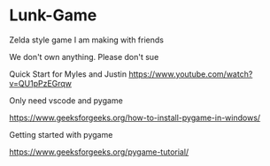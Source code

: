# Lunk-Game
Zelda style game I am making with friends

We don't own anything. Please don't sue

Quick Start for Myles and Justin
https://www.youtube.com/watch?v=QU1pPzEGrqw

Only need vscode and pygame

https://www.geeksforgeeks.org/how-to-install-pygame-in-windows/

Getting started with pygame

https://www.geeksforgeeks.org/pygame-tutorial/
